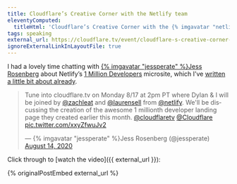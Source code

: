 ```yaml
---
title: Cloudflare’s Creative Corner with the Netlify team
eleventyComputed:
  titleHtml: 'Cloudflare’s Creative Corner with the {% imgavatar "netlify", "z-avatar-eq" %}Netlify team'
tags: speaking
external_url: https://cloudflare.tv/event/cloudflare-s-creative-corner-featuring-special-guests-from-the-netlify-team/oZKbA8a4
ignoreExternalLinkInLayoutFile: true
---
```

I had a lovely time chatting with [{% imgavatar "jessperate" %}Jess Rosenberg](https://twitter.com/jessperate) about Netlify’s [1 Million Developers](https://million-devs.netlify.com/) microsite, which I’ve [written a little bit about already](/web/1mdevs/).

<blockquote class="twitter-tweet"><p lang="en" dir="ltr">Tune into cloudflare.tv on Monday 8/17 at 2pm PT where Dylan &amp; I will be joined by <a href="https://twitter.com/zachleat?ref_src=twsrc%5Etfw">@zachleat</a> and <a href="https://twitter.com/laurensell?ref_src=twsrc%5Etfw">@laurensell</a> from <a href="https://twitter.com/Netlify?ref_src=twsrc%5Etfw">@netlify</a>. We&#39;ll be discussing the creation of the awesome 1 millionth developer landing page they created earlier this month. <a href="https://twitter.com/CloudflareTV?ref_src=twsrc%5Etfw">@cloudflaretv</a> <a href="https://twitter.com/Cloudflare?ref_src=twsrc%5Etfw">@Cloudflare</a> <a href="https://t.co/xxyZfwuJv2">pic.twitter.com/xxyZfwuJv2</a></p>&mdash; {% imgavatar "jessperate" %}Jess Rosenberg (@jessperate) <a href="https://twitter.com/jessperate/status/1294363247689314305?ref_src=twsrc%5Etfw">August 14, 2020</a></blockquote>

Click through to [watch the video]({{ external_url }}):

{% originalPostEmbed external_url %}
